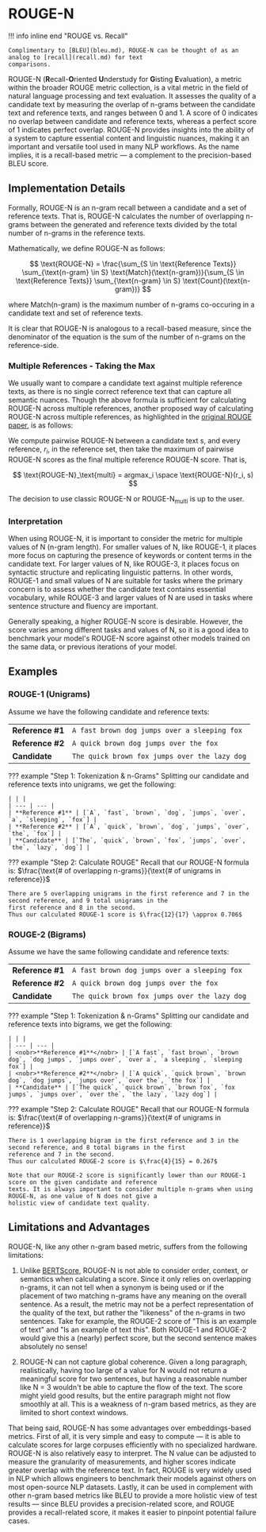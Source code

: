 # ROUGE-N

!!! info inline end "ROUGE vs. Recall"

    Complimentary to [BLEU](bleu.md), ROUGE-N can be thought of as an analog to [recall](recall.md) for text
    comparisons.

ROUGE-N (**R**ecall-**O**riented **U**nderstudy for **G**isting **E**valuation), a metric within the broader ROUGE
metric collection, is a vital metric in the field of natural language processing and text evaluation. It assesses the
quality of a candidate text by measuring the overlap of n-grams between the candidate text and reference texts, and
ranges between 0 and 1. A score of 0 indicates no overlap between candidate and reference texts, whereas a perfect
score of 1 indicates perfect overlap. ROUGE-N provides insights into the ability of a system to capture essential
content and linguistic nuances, making it an important and versatile tool used in many NLP workflows. As the name
implies, it is a recall-based metric — a complement to the precision-based BLEU score.

## Implementation Details
Formally, ROUGE-N is an n-gram recall between a candidate and a set of reference texts. That is, ROUGE-N calculates the
number of overlapping n-grams between the generated and reference texts divided by the total number of n-grams in the
reference texts.

Mathematically, we define ROUGE-N as follows:

$$
\text{ROUGE-N} = \frac{\sum_{S \in \text{Reference Texts}} \sum_{\text{n-gram} \in S} \text{Match}(\text{n-gram})}{\sum_{S \in \text{Reference Texts}} \sum_{\text{n-gram} \in S} \text{Count}(\text{n-gram})}
$$

where $\text{Match(n-gram)}$ is the maximum number of n-grams co-occuring in a candidate text and set of reference
texts.

It is clear that ROUGE-N is analogous to a recall-based measure, since the denominator of the equation is the sum of the
number of n-grams on the reference-side.

### Multiple References - Taking the Max
We usually want to compare a candidate text against multiple reference texts, as there is no single correct reference
text that can capture all semantic nuances. Though the above formula is sufficient for calculating ROUGE-N across
multiple references, another proposed way of calculating ROUGE-N across multiple references, as highlighted in the
[original ROUGE paper](https://aclanthology.org/W04-1013.pdf), is as follows:

We compute pairwise ROUGE-N between a candidate text s, and every reference, $r_i$, in the reference set, then take the
maximum of pairwise ROUGE-N scores as the final multiple reference ROUGE-N score. That is,

$$
\text{ROUGE-N}_\text{multi} = argmax_i \space \text{ROUGE-N}(r_i, s)
$$

The decision to use classic $\text{ROUGE-N}$ or $\text{ROUGE-N}_\text{multi}$ is up to the user.

### Interpretation
When using ROUGE-N, it is important to consider the metric for multiple values of N (n-gram length). For smaller values
of N, like ROUGE-1, it places more focus on capturing the presence of keywords or content terms in the candidate text.
For larger values of N, like ROUGE-3, it places focus on syntactic structure and replicating linguistic patterns. In
other words, ROUGE-1 and small values of N are suitable for tasks where the primary concern is to assess whether the
candidate text contains essential vocabulary, while ROUGE-3 and larger values of N are used in tasks where sentence
structure and fluency are important.

Generally speaking, a higher ROUGE-N score is desirable. However, the score varies among different tasks and values of
N, so it is a good idea to benchmark your model's ROUGE-N score against other models trained on the same data, or
previous iterations of your model.

## Examples

### ROUGE-1 (Unigrams)
Assume we have the following candidate and reference texts:

| | |
| --- | --- |
| **Reference #1** | `A fast brown dog jumps over a sleeping fox` |
| **Reference #2** | `A quick brown dog jumps over the fox` |
| **Candidate** | `The quick brown fox jumps over the lazy dog` |

??? example "Step 1: Tokenization & n-Grams"
    Splitting our candidate and reference texts into unigrams, we get the following:

    | | |
    | --- | --- |
    | **Reference #1** | [`A`, `fast`, `brown`, `dog`, `jumps`, `over`, `a`, `sleeping`, `fox`] |
    | **Reference #2** | [`A`, `quick`, `brown`, `dog`, `jumps`, `over`, `the`, `fox`] |
    | **Candidate** | [`The`, `quick`, `brown`, `fox`, `jumps`, `over`, `the`, `lazy`, `dog`] |

??? example "Step 2: Calculate ROUGE"
    Recall that our ROUGE-N formula is: $\frac{\text{# of overlapping n-grams}}{\text{# of unigrams in reference}}$

    There are 5 overlapping unigrams in the first reference and 7 in the second reference, and 9 total unigrams in the
    first reference and 8 in the second.
    Thus our calculated ROUGE-1 score is $\frac{12}{17} \approx 0.706$

### ROUGE-2 (Bigrams)
Assume we have the same following candidate and reference texts:

| | |
| --- | --- |
| **Reference #1** | `A fast brown dog jumps over a sleeping fox` |
| **Reference #2** | `A quick brown dog jumps over the fox` |
| **Candidate** | `The quick brown fox jumps over the lazy dog` |

??? example "Step 1: Tokenization & n-Grams"
    Splitting our candidate and reference texts into bigrams, we get the following:

    | | |
    | --- | --- |
    | <nobr>**Reference #1**</nobr> | [`A fast`, `fast brown`, `brown dog`, `dog jumps`, `jumps over`, `over a`, `a sleeping`, `sleeping fox`] |
    | <nobr>**Reference #2**</nobr> | [`A quick`, `quick brown`, `brown dog`, `dog jumps`, `jumps over`, `over the`, `the fox`] |
    | **Candidate** | [`The quick`, `quick brown`, `brown fox`, `fox jumps`, `jumps over`, `over the`, `the lazy`, `lazy dog`] |

??? example "Step 2: Calculate ROUGE"
    Recall that our ROUGE-N formula is: $\frac{\text{# of overlapping n-grams}}{\text{# of unigrams in reference}}$

    There is 1 overlapping bigram in the first reference and 3 in the second reference, and 8 total bigrams in the first
    reference and 7 in the second.
    Thus our calculated ROUGE-2 score is $\frac{4}{15} = 0.267$

    Note that our ROUGE-2 score is significantly lower than our ROUGE-1 score on the given candidate and reference
    texts. It is always important to consider multiple n-grams when using ROUGE-N, as one value of N does not give a
    holistic view of candidate text quality.


## Limitations and Advantages
ROUGE-N, like any other n-gram based metric, suffers from the following limitations:

1. Unlike [BERTScore](bertscore.md), ROUGE-N is not able to consider order, context, or semantics when calculating a
score. Since it only relies on overlapping n-grams, it can not tell when a synonym is being used or if the placement of
two matching n-grams have any meaning on the overall sentence. As a result, the metric may not be a perfect
representation of the quality of the text, but rather the "likeness" of the n-grams in two sentences. Take for example,
the ROUGE-2 score of "This is an example of text" and "Is an example of text this". Both ROUGE-1 and ROUGE-2 would give
this a (nearly) perfect score, but the second sentence makes absolutely no sense!

2. ROUGE-N can not capture global coherence. Given a long paragraph, realistically, having too large of a value for N
would not return a meaningful score for two sentences, but having a reasonable number like N = 3 wouldn't be able to
capture the flow of the text. The score might yield good results, but the entire paragraph might not flow smoothly at
all. This is a weakness of n-gram based metrics, as they are limited to short context windows.

That being said, ROUGE-N has some advantages over embeddings-based metrics. First of all, it is very simple and easy to
compute — it is able to calculate scores for large corpuses efficiently with no specialized hardware. ROUGE-N is also
relatively easy to interpret. The N value can be adjusted to measure the granularity of measurements, and higher scores
indicate greater overlap with the reference text. In fact, ROUGE is very widely used in NLP which allows engineers to
benchmark their models against others on most open-source NLP datasets. Lastly, it can be used in complement with other
n-gram based metrics like BLEU to provide a more holistic view of test results — since BLEU provides a precision-related
score, and ROUGE provides a recall-related score, it makes it easier to pinpoint potential failure cases.
